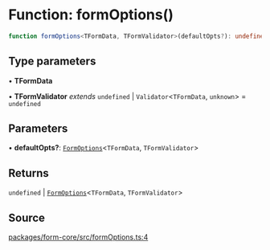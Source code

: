 # Function: formOptions()

```ts
function formOptions<TFormData, TFormValidator>(defaultOpts?): undefined | FormOptions<TFormData, TFormValidator>
```

## Type parameters

• **TFormData**

• **TFormValidator** *extends* `undefined` \| `Validator`\<`TFormData`, `unknown`\> = `undefined`

## Parameters

• **defaultOpts?**: [`FormOptions`](Interface.FormOptions.md)\<`TFormData`, `TFormValidator`\>

## Returns

`undefined` \| [`FormOptions`](Interface.FormOptions.md)\<`TFormData`, `TFormValidator`\>

## Source

[packages/form-core/src/formOptions.ts:4](https://github.com/TanStack/form/blob/5b8b6371e1e490da7dcf3c588d18227efdee3cd9/packages/form-core/src/formOptions.ts#L4)
